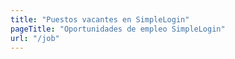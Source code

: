 ```yaml
---
title: "Puestos vacantes en SimpleLogin"
pageTitle: "Oportunidades de empleo SimpleLogin"
url: "/job"
---
```


